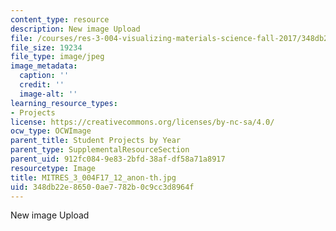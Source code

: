 ```yaml
---
content_type: resource
description: New image Upload
file: /courses/res-3-004-visualizing-materials-science-fall-2017/348db22e86500ae7782b0c9cc3d8964f_MITRES_3_004F17_12_anon-th.jpg
file_size: 19234
file_type: image/jpeg
image_metadata:
  caption: ''
  credit: ''
  image-alt: ''
learning_resource_types:
- Projects
license: https://creativecommons.org/licenses/by-nc-sa/4.0/
ocw_type: OCWImage
parent_title: Student Projects by Year
parent_type: SupplementalResourceSection
parent_uid: 912fc084-9e83-2bfd-38af-df58a71a8917
resourcetype: Image
title: MITRES_3_004F17_12_anon-th.jpg
uid: 348db22e-8650-0ae7-782b-0c9cc3d8964f
---
```

New image Upload